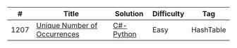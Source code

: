 | # | Title | Solution | Difficulty | Tag |
|---| ----- | -------- | ---------- | ---- |
|1207|[Unique Number of Occurrences](https://leetcode.com/problems/unique-number-of-occurrences/description/)|[C#-Python](https://github.com/FrancoFernando/leetcode/blob/main/HashTable/1207.Unique-Number-of-Occurrences)|Easy|HashTable|
